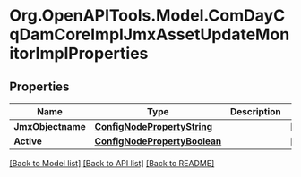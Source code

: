 # Org.OpenAPITools.Model.ComDayCqDamCoreImplJmxAssetUpdateMonitorImplProperties
## Properties

Name | Type | Description | Notes
------------ | ------------- | ------------- | -------------
**JmxObjectname** | [**ConfigNodePropertyString**](ConfigNodePropertyString.md) |  | [optional] 
**Active** | [**ConfigNodePropertyBoolean**](ConfigNodePropertyBoolean.md) |  | [optional] 

[[Back to Model list]](../README.md#documentation-for-models) [[Back to API list]](../README.md#documentation-for-api-endpoints) [[Back to README]](../README.md)

